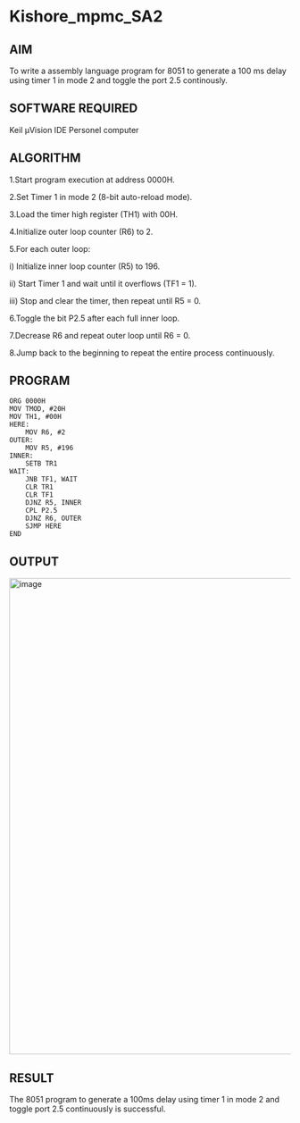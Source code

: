 # Kishore_mpmc_SA2
## AIM
To write a assembly language program for 8051 to generate a 100 ms delay using timer 1 in mode 2 and toggle the port 2.5 continously.

## SOFTWARE REQUIRED
Keil µVision IDE
Personel computer
## ALGORITHM
1.Start program execution at address 0000H.

2.Set Timer 1 in mode 2 (8-bit auto-reload mode).

3.Load the timer high register (TH1) with 00H.

4.Initialize outer loop counter (R6) to 2.

5.For each outer loop:

i) Initialize inner loop counter (R5) to 196.

ii) Start Timer 1 and wait until it overflows (TF1 = 1).

iii) Stop and clear the timer, then repeat until R5 = 0.

6.Toggle the bit P2.5 after each full inner loop.

7.Decrease R6 and repeat outer loop until R6 = 0.

8.Jump back to the beginning to repeat the entire process continuously.

## PROGRAM
```.a51
ORG 0000H
MOV TMOD, #20H
MOV TH1, #00H
HERE:
    MOV R6, #2
OUTER:
    MOV R5, #196
INNER:
    SETB TR1
WAIT:
    JNB TF1, WAIT
    CLR TR1
    CLR TF1
    DJNZ R5, INNER
    CPL P2.5
    DJNZ R6, OUTER
    SJMP HERE
END
```
## OUTPUT

<img width="1536" height="853" alt="image" src="https://github.com/user-attachments/assets/36f3ab8e-0d39-403e-a81c-037c3cbb4910" />


## RESULT
The 8051 program to generate a 100ms delay using timer 1 in mode 2 and toggle port 2.5 continuously is successful.
